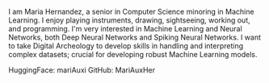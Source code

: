 I am Maria Hernandez, a senior in Computer Science minoring in Machine Learning. I enjoy playing instruments, drawing, sightseeing, working out, and programming. I'm very interested in Machine Learning and Neural Networks, both Deep Neural Networks and Spiking Neural Networks. I want to take Digital Archeology to develop skills in handling and interpreting complex datasets; crucial for developing robust Machine Learning models.

HuggingFace: mariAuxi
GitHub: MariAuxHer